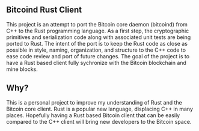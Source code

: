 ## Bitcoind Rust Client

This project is an attempt to port the Bitcoin core daemon (bitcoind) from C++ to the Rust programming language.  As a first step, the cryptographic primitives and serialization code along with associated unit tests are being ported to Rust.  The intent of the port is to keep the Rust code as close as possible in style, naming, organization, and structure to the C++ code to ease code review and port of future changes.  The goal of the project is to have a Rust based client fully sychronize with the Bitcoin blockchain and mine blocks.

## Why?

This is a personal project to improve my understanding of Rust and the Bitcoin core client.  Rust is a popular new language, displacing C++ in many places. Hopefully having a Rust based Bitcoin client that can be easily compared to the C++ client will bring new developers to the Bitcoin space.
